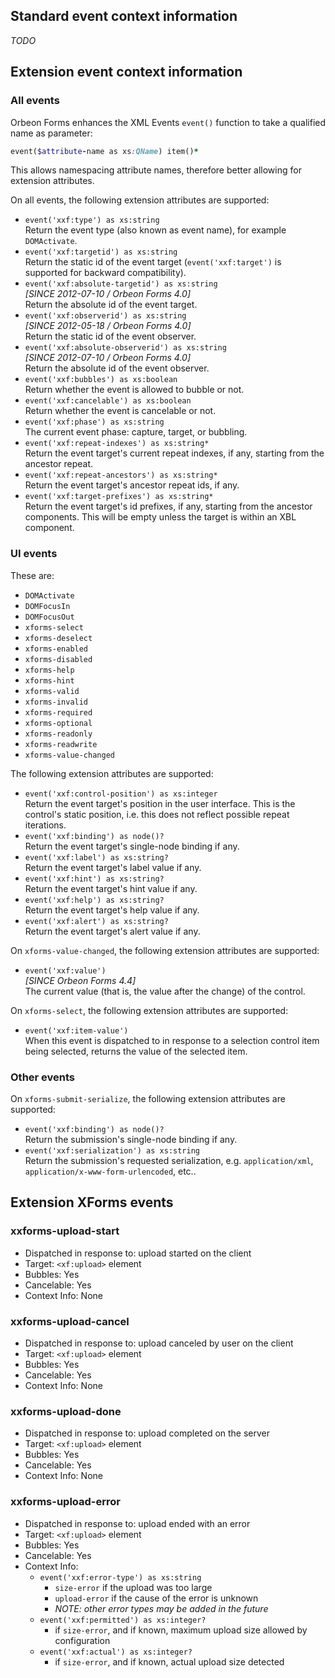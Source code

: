 ## Standard event context information

*TODO*

## Extension event context information

### All events

Orbeon Forms enhances the XML Events `event()` function to take a qualified name as parameter:

```ruby
event($attribute-name as xs:QName) item()*
```

This allows namespacing attribute names, therefore better allowing for extension attributes.

On all events, the following extension attributes are supported:

- `event('xxf:type') as xs:string`  
  Return the event type (also known as event name), for example `DOMActivate`.
- `event('xxf:targetid') as xs:string`  
  Return the static id of the event target (`event('xxf:target')` is supported for backward compatibility).
- `event('xxf:absolute-targetid') as xs:string`  
  *[SINCE 2012-07-10 / Orbeon Forms 4.0]*  
  Return the absolute id of the event target.
- `event('xxf:observerid') as xs:string`  
  *[SINCE 2012-05-18 / Orbeon Forms 4.0]*  
  Return the static id of the event observer.
- `event('xxf:absolute-observerid') as xs:string`  
  *[SINCE 2012-07-10 / Orbeon Forms 4.0]*  
  Return the absolute id of the event observer.
- `event('xxf:bubbles') as xs:boolean`  
  Return whether the event is allowed to bubble or not.
- `event('xxf:cancelable') as xs:boolean`  
  Return whether the event is cancelable or not.
- `event('xxf:phase') as xs:string`  
  The current event phase: capture, target, or bubbling.
- `event('xxf:repeat-indexes') as xs:string*`  
  Return the event target's current repeat indexes, if any, starting from the ancestor repeat.
- `event('xxf:repeat-ancestors') as xs:string*`  
  Return the event target's ancestor repeat ids, if any.
- `event('xxf:target-prefixes') as xs:string*`  
  Return the event target's id prefixes, if any, starting from the ancestor components. This will be empty unless the target is within an XBL component.

### UI events

These are:

- `DOMActivate`
- `DOMFocusIn`
- `DOMFocusOut`
- `xforms-select`
- `xforms-deselect`
- `xforms-enabled`
- `xforms-disabled`
- `xforms-help`
- `xforms-hint`
- `xforms-valid`
- `xforms-invalid`
- `xforms-required`
- `xforms-optional`
- `xforms-readonly`
- `xforms-readwrite`
- `xforms-value-changed`

The following extension attributes are supported:

- `event('xxf:control-position') as xs:integer`  
  Return the event target's position in the user interface. This is the control's static position, i.e. this does not reflect possible repeat iterations.
- `event('xxf:binding') as node()?`  
  Return the event target's single-node binding if any.
- `event('xxf:label') as xs:string?`  
  Return the event target's label value if any.
- `event('xxf:hint') as xs:string?`  
  Return the event target's hint value if any.
- `event('xxf:help') as xs:string?`  
  Return the event target's help value if any.
- `event('xxf:alert') as xs:string?`  
  Return the event target's alert value if any.

On `xforms-value-changed`, the following extension attributes are supported:

- `event('xxf:value')`  
  *[SINCE Orbeon Forms 4.4]*  
  The current value (that is, the value after the change) of the control.

On `xforms-select`, the following extension attributes are supported:

- `event('xxf:item-value')`  
  When this event is dispatched to in response to a selection control item being selected, returns the value of the selected item.

### Other events

On `xforms-submit-serialize`, the following extension attributes are supported:

- `event('xxf:binding') as node()?`  
  Return the submission's single-node binding if any.
- `event('xxf:serialization') as xs:string`  
  Return the submission's requested serialization, e.g. `application/xml`, `application/x-www-form-urlencoded`, etc..

## Extension XForms events

### xxforms-upload-start

- Dispatched in response to: upload started on the client
- Target: `<xf:upload>` element
- Bubbles: Yes
- Cancelable: Yes
- Context Info: None

### xxforms-upload-cancel

- Dispatched in response to: upload canceled by user on the client
- Target: `<xf:upload>` element
- Bubbles: Yes
- Cancelable: Yes
- Context Info: None

### xxforms-upload-done

- Dispatched in response to: upload completed on the server
- Target: `<xf:upload>` element
- Bubbles: Yes
- Cancelable: Yes
- Context Info: None

### xxforms-upload-error

- Dispatched in response to: upload ended with an error
- Target: `<xf:upload>` element
- Bubbles: Yes
- Cancelable: Yes
- Context Info:
    - `event('xxf:error-type') as xs:string`
        - `size-error` if the upload was too large
        - `upload-error` if the cause of the error is unknown
        - *NOTE: other error types may be added in the future*
    - `event('xxf:permitted') as xs:integer?`
        - if `size-error`, and if known, maximum upload size allowed by configuration
    - `event('xxf:actual') as xs:integer?`
        - if `size-error`, and if known, actual upload size detected
